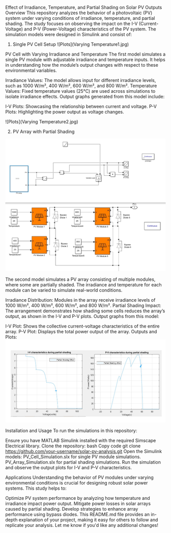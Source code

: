 Effect of Irradiance, Temperature, and Partial Shading on Solar PV Outputs
Overview
This repository analyzes the behavior of a photovoltaic (PV) system under varying conditions of irradiance, temperature, and partial shading. The study focuses on observing the impact on the I-V (Current-Voltage) and P-V (Power-Voltage) characteristics of the PV system. The simulation models were designed in Simulink and consist of:

1. Single PV Cell Setup
![Plots](Varying Temperature1.jpg)

PV Cell with Varying Irradiance and Temperature
The first model simulates a single PV module with adjustable irradiance and temperature inputs. It helps in understanding how the module’s output changes with respect to these environmental variables.


Irradiance Values: The model allows input for different irradiance levels, such as 1000 W/m², 400 W/m², 600 W/m², and 800 W/m².
Temperature Values: Fixed temperature values (25°C) are used across simulations to isolate irradiance effects.
Output graphs generated from this model include:

I-V Plots: Showcasing the relationship between current and voltage.
P-V Plots: Highlighting the power output as voltage changes.

![Plots](Varying Temperature2.jpg)


2. PV Array with Partial Shading

![Simulink Model](shading2.jpg)
![Array Configuration](shading1.jpg)

The second model simulates a PV array consisting of multiple modules, where some are partially shaded. The irradiance and temperature for each module can be varied to simulate real-world conditions.


Irradiance Distribution: Modules in the array receive irradiance levels of 1000 W/m², 400 W/m², 600 W/m², and 800 W/m².
Partial Shading Impact: The arrangement demonstrates how shading some cells reduces the array’s output, as shown in the I-V and P-V plots.
Output graphs from this model:

I-V Plot: Shows the collective current-voltage characteristics of the entire array.
P-V Plot: Displays the total power output of the array.
Outputs and Plots:
![Plots](shading3.jpg)

Installation and Usage
To run the simulations in this repository:

Ensure you have MATLAB Simulink installed with the required Simscape Electrical library.
Clone the repository:
bash
Copy code
git clone https://github.com/your-username/solar-pv-analysis.git
Open the Simulink models:
PV_Cell_Simulation.slx for single PV module simulations.
PV_Array_Simulation.slx for partial shading simulations.
Run the simulation and observe the output plots for I-V and P-V characteristics.


Applications
Understanding the behavior of PV modules under varying environmental conditions is crucial for designing robust solar power systems. This study helps to:

Optimize PV system performance by analyzing how temperature and irradiance impact power output.
Mitigate power losses in solar arrays caused by partial shading.
Develop strategies to enhance array performance using bypass diodes.
This README.md file provides an in-depth explanation of your project, making it easy for others to follow and replicate your analysis. Let me know if you'd like any additional changes!